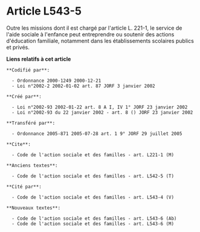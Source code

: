 # Article L543-5

Outre les missions dont il est chargé par l'article L. 221-1, le service de l'aide sociale à l'enfance peut entreprendre ou
soutenir des actions d'éducation familiale, notamment dans les établissements scolaires publics et privés.

**Liens relatifs à cet article**

	**Codifié par**:

	  - Ordonnance 2000-1249 2000-12-21
	  - Loi n°2002-2 2002-01-02 art. 87 JORF 3 janvier 2002

	**Créé par**:

	  - Loi n°2002-93 2002-01-22 art. 8 A I, IV 1° JORF 23 janvier 2002
	  - Loi n°2002-93 du 22 janvier 2002 - art. 8 () JORF 23 janvier 2002

	**Transféré par**:

	  - Ordonnance 2005-871 2005-07-28 art. 1 9° JORF 29 juillet 2005

	**Cite**:

	  - Code de l'action sociale et des familles - art. L221-1 (M)

	**Anciens textes**:

	  - Code de l'action sociale et des familles - art. L542-5 (T)

	**Cité par**:

	  - Code de l'action sociale et des familles - art. L543-4 (V)

	**Nouveaux textes**:

	  - Code de l'action sociale et des familles - art. L543-6 (Ab)
	  - Code de l'action sociale et des familles - art. L543-6 (M)
